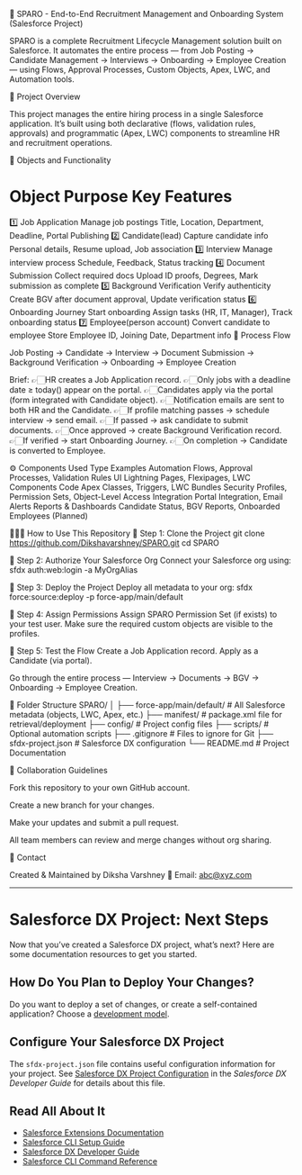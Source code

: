 🌟 SPARO - End-to-End Recruitment Management and Onboarding System (Salesforce Project)

SPARO is a complete Recruitment Lifecycle Management solution built on Salesforce.
It automates the entire process — from Job Posting → Candidate Management → Interviews → Onboarding → Employee Creation — using Flows, Approval Processes, Custom Objects, Apex, LWC, and Automation tools.

🚀 Project Overview

This project manages the entire hiring process in a single Salesforce application.
It’s built using both declarative (flows, validation rules, approvals) and programmatic (Apex, LWC) components to streamline HR and recruitment operations.

🧩 Objects and Functionality
#	Object	Purpose	Key Features
1️⃣	Job Application	Manage job postings	Title, Location, Department, Deadline, Portal Publishing
2️⃣	Candidate(lead)	Capture candidate info	Personal details, Resume upload, Job association
3️⃣	Interview	Manage interview process	Schedule, Feedback, Status tracking
4️⃣	Document Submission	Collect required docs	Upload ID proofs, Degrees, Mark submission as complete
5️⃣	Background Verification	Verify authenticity	Create BGV after document approval, Update verification status
6️⃣	Onboarding Journey	Start onboarding	Assign tasks (HR, IT, Manager), Track onboarding status
7️⃣	Employee(person account)	Convert candidate to employee	Store Employee ID, Joining Date, Department info
🔄 Process Flow

Job Posting → Candidate → Interview → Document Submission → Background Verification → Onboarding → Employee Creation

Brief:
👉🏻HR creates a Job Application record.
👉🏻Only jobs with a deadline date ≥ today() appear on the portal.
👉🏻Candidates apply via the portal (form integrated with Candidate object).
👉🏻Notification emails are sent to both HR and the Candidate.
👉🏻If profile matching passes → schedule interview → send email.
👉🏻If passed → ask candidate to submit documents.
👉🏻Once approved → create Background Verification record.
👉🏻If verified → start Onboarding Journey.
👉🏻On completion → Candidate is converted to Employee.

⚙️ Components Used
Type	Examples
Automation	Flows, Approval Processes, Validation Rules
UI	Lightning Pages, Flexipages, LWC Components
Code	Apex Classes, Triggers, LWC Bundles
Security	Profiles, Permission Sets, Object-Level Access
Integration	Portal Integration, Email Alerts
Reports & Dashboards	Candidate Status, BGV Reports, Onboarded Employees (Planned)

👩🏻‍💻 How to Use This Repository
🔹 Step 1: Clone the Project
git clone https://github.com/Dikshavarshney/SPARO.git
cd SPARO

🔹 Step 2: Authorize Your Salesforce Org
Connect your Salesforce org using:
sfdx auth:web:login -a MyOrgAlias

🔹 Step 3: Deploy the Project
Deploy all metadata to your org:
sfdx force:source:deploy -p force-app/main/default

🔹 Step 4: Assign Permissions
Assign SPARO Permission Set (if exists) to your test user.
Make sure the required custom objects are visible to the profiles.

🔹 Step 5: Test the Flow
Create a Job Application record.
Apply as a Candidate (via portal).

Go through the entire process — Interview → Documents → BGV → Onboarding → Employee Creation.

🧰 Folder Structure
SPARO/
│
├── force-app/main/default/       # All Salesforce metadata (objects, LWC, Apex, etc.)
├── manifest/                     # package.xml file for retrieval/deployment
├── config/                       # Project config files
├── scripts/                      # Optional automation scripts
├── .gitignore                    # Files to ignore for Git
├── sfdx-project.json             # Salesforce DX configuration
└── README.md                     # Project Documentation

👥 Collaboration Guidelines

Fork this repository to your own GitHub account.

Create a new branch for your changes.

Make your updates and submit a pull request.

All team members can review and merge changes without org sharing.

📧 Contact

Created & Maintained by Diksha Varshney
📩 Email: abc@xyz.com

---------------------------------------------------------------------------------------------------------------------------
# Salesforce DX Project: Next Steps

Now that you’ve created a Salesforce DX project, what’s next? Here are some documentation resources to get you started.

## How Do You Plan to Deploy Your Changes?

Do you want to deploy a set of changes, or create a self-contained application? Choose a [development model](https://developer.salesforce.com/tools/vscode/en/user-guide/development-models).

## Configure Your Salesforce DX Project

The `sfdx-project.json` file contains useful configuration information for your project. See [Salesforce DX Project Configuration](https://developer.salesforce.com/docs/atlas.en-us.sfdx_dev.meta/sfdx_dev/sfdx_dev_ws_config.htm) in the _Salesforce DX Developer Guide_ for details about this file.

## Read All About It

- [Salesforce Extensions Documentation](https://developer.salesforce.com/tools/vscode/)
- [Salesforce CLI Setup Guide](https://developer.salesforce.com/docs/atlas.en-us.sfdx_setup.meta/sfdx_setup/sfdx_setup_intro.htm)
- [Salesforce DX Developer Guide](https://developer.salesforce.com/docs/atlas.en-us.sfdx_dev.meta/sfdx_dev/sfdx_dev_intro.htm)
- [Salesforce CLI Command Reference](https://developer.salesforce.com/docs/atlas.en-us.sfdx_cli_reference.meta/sfdx_cli_reference/cli_reference.htm)
